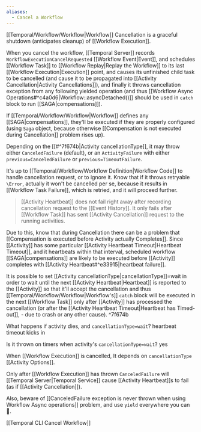 ```yaml
---
aliases:
  - Cancel a Workflow
---
```

[[Temporal/Workflow/Workflow|Workflow]] Cancellation is a graceful shutdown (anticipates cleanup) of [[Workflow Execution]].

When you cancel the workflow, [[Temporal Server]] records `WorkflowExecutionCancelRequested` [[Workflow Event|Event]], and schedules [[Workflow Task]] to [[Workflow Replay|Replay the Workflow]]  to its last [[Workflow Execution|Execution]] point, and causes its unfinished child task to be cancelled (and cause it to be propagated into [[Activity Cancellation|Activity Cancellations]]), and finally it throws cancellation exception from any following yielded operation (and thus [[Workflow Async Operations#^c4a0d6|Workflow::asyncDetached()]] should be used in `catch` block to run [[SAGA|compensations]]).

If [[Temporal/Workflow/Workflow|Workflow]] defines any [[SAGA|compensations]], they'll be executed if they are properly configured (using `Saga` object, because otherwise [[Compensation is not executed during Cancellation]] problem rises up).

Depending on the [[#^7f674b|Activity cancellationType]], it may throw either `CanceledFailure` (default), or an `ActivityFailure` with either `previous=CanceledFailure` or `previous=TimeoutFailure`.

It's up to [[Temporal/Workflow/Workflow Definition|Workflow Code]] to handle cancellation request, or to ignore it. Know that if it throws retryable `\Error`, actually it won't be cancelled per se, because it results in [[Workflow Task Failure]], which is retried, and it will proceed further.

> [[Activity Heartbeat]] does not fail right away after recording cancellation request to the [[Event History]]. It only fails after [[Workflow Task]] has sent [[Activity Cancellation]] request to the running activities.

Due to this, know that during Cancellation there can be a problem that [[Compensation is executed before Activity actually Completes]]. Since [[Activity]] has some particular [[Activity Heartbeat Timeout|Heartbeat Timeout]], and it heartbeats within that interval, scheduled workflow [[SAGA|compensations]] are likely to be executed before [[Activity]] completes with [[Activity Heartbeat#^e33915|heartbeat failure]].

It is possible to set [[Activity cancellationType|cancellationType]]=wait in order to wait until the next [[Activity Heartbeat|Heartbeat]] is reported to the [[Activity]] so that it'll accept the cancellation and thus  [[Temporal/Workflow/Workflow|Workflow's]] `catch` block will be executed in the next [[Workflow Task]] only after [[Activity]] has processed the cancellation (or after the [[Activity Heartbeat Timeout|Heartbeat has Timed-out]], - due to crash or any other cause). ^7f674b

What happens if activity dies, and `cancellationType=wait`? heartbeat timeout kicks in

Is it thrown on timers when activity's `cancellationType=wait`? yes

When [[Workflow Execution]] is cancelled, It depends on `cancellationType` [[Activity Options]].


Only after [[Workflow Execution]] has thrown `CanceledFailure` will [[Temporal Server|Temporal Service]] cause [[Activity Heartbeat]]s to fail (as if [[Activity Cancellation]]).


Also, beware of [[CanceledFailure exception is never thrown when using Workflow Async operations]] problem, and use `yield` everywhere you can 🙂.

[[Temporal CLI Cancel Workflow]]